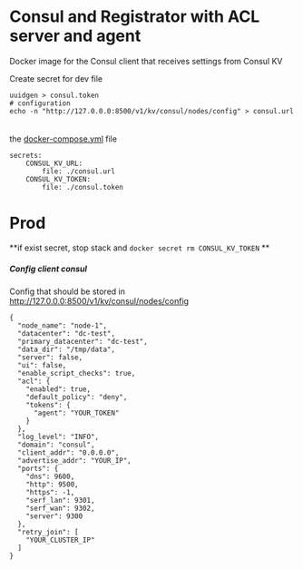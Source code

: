 # Consul and Registrator with ACL server and agent

Docker image for the Consul client that receives settings from Consul KV

Create secret for dev file

```console
uuidgen > consul.token
# configuration
echo -n "http://127.0.0.0:8500/v1/kv/consul/nodes/config" > consul.url
```

######

the [docker-compose.yml](docker-compose.yml) file

```console
secrets:
    CONSUL_KV_URL:
        file: ./consul.url
    CONSUL_KV_TOKEN:
        file: ./consul.token
```

# Prod

**if exist secret, stop stack and `docker secret rm CONSUL_KV_TOKEN` **

##### Config client consul

Config that should be stored in http://127.0.0.0:8500/v1/kv/consul/nodes/config

```console
{
  "node_name": "node-1",
  "datacenter": "dc-test",
  "primary_datacenter": "dc-test",
  "data_dir": "/tmp/data",
  "server": false,
  "ui": false,
  "enable_script_checks": true,
  "acl": {
    "enabled": true,
    "default_policy": "deny",
    "tokens": {
      "agent": "YOUR_TOKEN"
    }
  },
  "log_level": "INFO",
  "domain": "consul",
  "client_addr": "0.0.0.0",
  "advertise_addr": "YOUR_IP",
  "ports": {
    "dns": 9600,
    "http": 9500,
    "https": -1,
    "serf_lan": 9301,
    "serf_wan": 9302,
    "server": 9300
  },
  "retry_join": [
    "YOUR_CLUSTER_IP"
  ]
}
```

